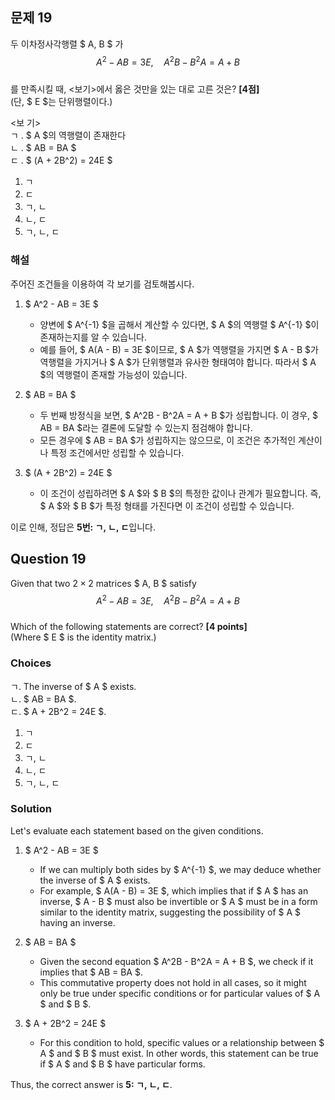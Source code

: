## 문제 19
두 이차정사각행렬 $ A, B $ 가  
$$  
A^2 - AB = 3E, \quad A^2B - B^2A = A + B  
$$  
를 만족시킬 때, <보기>에서 옳은 것만을 있는 대로 고른 것은? **[4점]**  
(단, $ E $는 단위행렬이다.)

<보 기>  
ㄱ . $ A $의 역행렬이 존재한다  
ㄴ . $ AB = BA $  
ㄷ . $ (A + 2B^2) = 24E $

1. ㄱ  
2. ㄷ  
3. ㄱ, ㄴ  
4. ㄴ, ㄷ  
5. ㄱ, ㄴ, ㄷ

### 해설  
주어진 조건들을 이용하여 각 보기를 검토해봅시다.

1. $ A^2 - AB = 3E $  
   - 양변에 $ A^{-1} $을 곱해서 계산할 수 있다면, $ A $의 역행렬 $ A^{-1} $이 존재하는지를 알 수 있습니다.  
   - 예를 들어, $ A(A - B) = 3E $이므로, $ A $가 역행렬을 가지면 $ A - B $가 역행렬을 가지거나 $ A $가 단위행렬과 유사한 형태여야 합니다. 따라서 $ A $의 역행렬이 존재할 가능성이 있습니다.

2. $ AB = BA $  
   - 두 번째 방정식을 보면, $ A^2B - B^2A = A + B $가 성립합니다. 이 경우, $ AB = BA $라는 결론에 도달할 수 있는지 점검해야 합니다.
   - 모든 경우에 $ AB = BA $가 성립하지는 않으므로, 이 조건은 추가적인 계산이나 특정 조건에서만 성립할 수 있습니다.

3. $ (A + 2B^2) = 24E $  
   - 이 조건이 성립하려면 $ A $와 $ B $의 특정한 값이나 관계가 필요합니다. 즉, $ A $와 $ B $가 특정 형태를 가진다면 이 조건이 성립할 수 있습니다.

이로 인해, 정답은 **5번: ㄱ, ㄴ, ㄷ**입니다.

## Question 19 
Given that two $2 \times 2$ matrices $ A, B $ satisfy  
$$  
A^2 - AB = 3E, \quad A^2B - B^2A = A + B  
$$  
Which of the following statements are correct? **[4 points]**  
(Where $ E $ is the identity matrix.)

### Choices  
ㄱ. The inverse of $ A $ exists.  
ㄴ. $ AB = BA $.  
ㄷ. $ A + 2B^2 = 24E $.

1. ㄱ  
2. ㄷ  
3. ㄱ, ㄴ  
4. ㄴ, ㄷ  
5. ㄱ, ㄴ, ㄷ

### Solution  
Let's evaluate each statement based on the given conditions.

1. $ A^2 - AB = 3E $  
   - If we can multiply both sides by $ A^{-1} $, we may deduce whether the inverse of $ A $ exists.  
   - For example, $ A(A - B) = 3E $, which implies that if $ A $ has an inverse, $ A - B $ must also be invertible or $ A $ must be in a form similar to the identity matrix, suggesting the possibility of $ A $ having an inverse.

2. $ AB = BA $  
   - Given the second equation $ A^2B - B^2A = A + B $, we check if it implies that $ AB = BA $.  
   - This commutative property does not hold in all cases, so it might only be true under specific conditions or for particular values of $ A $ and $ B $.

3. $ A + 2B^2 = 24E $  
   - For this condition to hold, specific values or a relationship between $ A $ and $ B $ must exist. In other words, this statement can be true if $ A $ and $ B $ have particular forms.

Thus, the correct answer is **5: ㄱ, ㄴ, ㄷ**.
